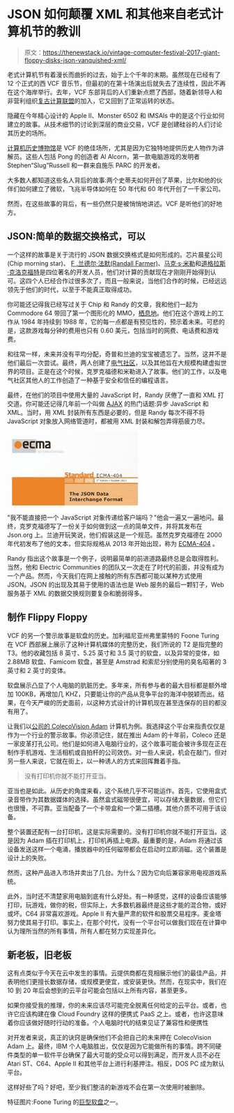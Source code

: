 # JSON 如何颠覆 XML 和其他来自老式计算机节的教训

> 原文：<https://thenewstack.io/vintage-computer-festival-2017-giant-floppy-disks-json-vanquished-xml/>

老式计算机节有着漫长而曲折的过去，始于上个千年的末期。虽然现在已经有了 12 个正式的西 VCF 音乐节，但最初的在第十场演出后就失去了连续性，因此不再在这个海岸举行。去年，VCF 东部背后的人们重新点燃了西部，随着新领导人和非营利组织[复古计算联盟](http://vcfed.org/wp/)的加入，它又回到了正常运转的状态。

隐藏在今年精心设计的 Apple II、Monster 6502 和 IMSAIs 中的是这个行业如何建立的故事。从技术细节的讨论到深层的商业交易，VCF 是创建硅谷的人们讨论其历史的场所。

[计算机历史博物馆](http://www.computerhistory.org/)是 VCF 的绝佳场所，尤其是因为它独特地提供历史人物作为讲解员。这些人包括 Pong 的创造者 Al Alcorn，第一款电脑游戏的发明者 Stephen“Slug”Russell 和一群来自施乐 PARC 的开发者。

大多数人都知道这些名人背后的故事:两个史蒂夫如何开创了苹果，比尔和他的伙伴们如何建立了微软，飞兆半导体如何在 50 年代和 60 年代开创了一千家公司。

然而，在这些故事的背后，有一些仍然只是被悄悄地讲述。VCF 是听他们的好地方。

## JSON:简单的数据交换格式，可以

一个这样的故事是关于流行的 JSON 数据交换格式是如何形成的。芯片晨星公司(Chip morning star)、 [F .兰德尔·法默(Randall Farmer)](https://www.linkedin.com/in/frandallfarmer/)、[马克·s·米勒](https://research.google.com/pubs/author35958.html)和[道格拉斯·克洛克福特](http://www.crockford.com/)是四位著名的开发人员，他们对计算的贡献现在才刚刚开始得到认可。这四个人已经合作过很多次了，而且一般来说，当他们合作的时候，已经远远领先于他们的时代，以至于不能真正取得成功。

你可能还记得我已经写过关于 Chip 和 Randy 的文章，我和他们一起为 Commodore 64 带回了第一个图形化的 MMO，[栖息地](http://neohabitat.org)。他们在这个游戏上的工作从 1984 年持续到 1988 年，它的每一点都是有预见性的，预示着未来。可悲的是，这款游戏每分钟的费用也只有 0.60 美元，包括当时的网费、电话费和游戏费。

和往常一样，未来并没有平均分配，奇普和兰迪的宝宝被遗忘了。当然，这并不是他们最后一次尝试。最终，两人创建了[电气社区](http://www.crockford.com/ec/)，以及其他旨在大规模构建虚拟世界的项目。正是在这个时候，克罗克福德和米勒进入了故事。他们的工作，以及电气社区其他人的工作创造了一种基于安全和信任的编程语言。

最终，在他们的项目中使用大量的 JavaScript 时，Randy 厌倦了一直和 XML 打交道。你可能还记得几年前一个叫做 [AJAX](https://www.w3schools.com/xml/ajax_intro.asp) 的热门话题:异步 JavaScript 和 XML。当时，用 XML 封装所有东西是必要的，但是 Randy 每次不得不将 JavaScript 对象放入网络管道时，都被用 XML 封装和解包弄得筋疲力尽。

[![](img/76576a81797d0c6232c8a191bf43d6db.png)](http://www.ecma-international.org/publications/files/ECMA-ST/ECMA-404.pdf)

"我不能直接把一个 JavaScript 对象传递给客户端吗？"他会一遍又一遍地问。最终，克罗克福德写了一份关于如何做到这一点的简单文件，并将其发布在 Json.org 上。兰迪开玩笑说，他们假装这是一个规范。虽然克罗克福德在 2000 年代初发布了他的文本，但实际规格从 2013 年开始出现，称为 [ECMA-404](http://www.ecma-international.org/publications/files/ECMA-ST/ECMA-404.pdf) 。

Randy 指出这个故事是一个例子，说明最简单的前进道路最终总是会取得胜利。当然，他和 Electric Communities 的团队又一次走在了时代的前面，并没有成为一个产品。然而，今天我们在网上接触的所有东西都可能以某种方式使用 JSON。JSON 的出现及其易于使用的语法也是 Web 服务的最后一颗钉子，Web 服务基于 XML 的数据交换规则要复杂和脆弱得多。

## 制作 Flippy Floppy

VCF 的另一个警示故事是软盘的历史。加利福尼亚州弗里蒙特的 Foone Turing 在 VCF 西部展上展示了这种计算机媒体的完整历史，我们所说的 T2 是指完整的 T3。他的收藏包括 8 英寸、5.25 英寸和 3.5 英寸的软盘，以及异常的变体，如 2.88MB 软盘、Famicom 软盘，甚至是 Amstrad 和索尼分别使用的臭名昭著的 3 英寸和 2 英寸的变体。

软盘展示凸显了个人电脑的肮脏历史。多年来，所有参与者的最大目标都是额外增加 100KB，再增加几 KHZ，只要能让你的产品从竞争平台的海洋中脱颖而出。结果，在今天严峻的历史面前，以这种方式设计的计算机现在甚至连保存的目的都没有用了。

让我们以[公司的 ColecoVision Adam](http://oldcomputers.net/adam.html) 计算机为例。我选择这个平台来指责仅仅是作为一个行业的警示故事。你必须记住，就在推出 Adam 的十年前，Coleco 还是一家皮革打孔公司。他们是如何进入电脑行业的，这个故事可能会被许多现在正在制作手机游戏、生活相机或自拍杆的公司效仿。对一些人来说，机会在敲门，但对另一些人来说，它就在街上，以一种诱人的方式来回挥舞着手指。

> 没有打印机你就不能打开亚当。

亚当也是如此。从历史的角度来看，这个系统几乎不可能运作。首先，它使用盒式录音带作为其数据媒体的选择。虽然盒式磁带很便宜，可以存储大量数据，但它们也很慢，不可靠。亚当配备了一个卡带盒和一个第二插槽。其他介质不可用于该设备。

整个装置还配有一台打印机，这是实际需要的。没有打印机你就不能打开亚当。这是因为 Adam 插在打印机上，打印机再插上电源。最重要的是，Adam 将通过该设备发送这样一个电涌，播放器中的任何磁带都会在启动时立即消磁。这个装置是设计上的失败。

然而，这种产品进入市场并卖出了几台。为什么？因为它向后兼容家用电视游戏系统。

此外，当时还不清楚家用电脑到底有什么好处。有一种感觉，这样的设备应该能够打印，玩游戏，做你的税，但实际上，大多数机器最终是这些才能的混合物，或好或坏。C64 非常喜欢游戏。Apple II 有大量严肃的软件和股票交易程序。麦金塔努力使其易于打印。事实上，在那个时代，没有一个平台可以做我们现在在计算中认为理所当然的所有事情，所有人都在努力实现差异化。

## 新老板，旧老板

这有点类似于今天在云中发生的事情。云提供商都在竞相展示他们的最佳产品，并表明他们更擅长数据存储，或规模更便宜，或安装更快。然而，在现实中，我们在 10 到 20 年后会想到的云平台可能会包括以上所有内容，甚至更多。

如果你接受我的推理，你的未来应该尽可能完全脱离任何给定的云平台。或者，也许它应该构建在像 Cloud Foundry 这样的便携式 PaaS 之上。或者，也许这意味着你应该做好随时行动的准备。个人电脑时代的结束见证了兼容性和便携性

对开发者来说，真正的诀窍是确保他们不会把自己的未来押在 ColecoVision Adam 上。最终，IBM 个人电脑胜出，仅仅是因为它能做所有的事情。跨不同硬件类型的单一软件平台确保了最大可能的受众可以得到满足，而开发人员不必在 Atari ST、C64、Apple II 和其他平台上进行利基押注。相反，DOS PC 成为默认平台。

这样好些了吗？好吧，至少我们整洁的新游戏不会在第一次使用时被删除。

特征图片:Foone Turing 的[巨型软盘](https://www.youtube.com/watch?v=LEAGxKJTs14)之一。

<svg xmlns:xlink="http://www.w3.org/1999/xlink" viewBox="0 0 68 31" version="1.1"><title>Group</title> <desc>Created with Sketch.</desc></svg>